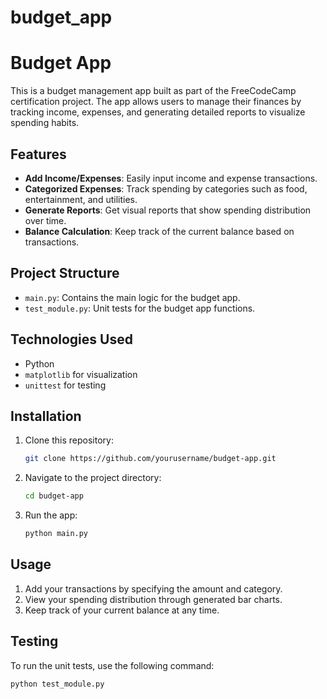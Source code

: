 # budget_app
# Budget App

This is a budget management app built as part of the FreeCodeCamp certification project. The app allows users to manage their finances by tracking income, expenses, and generating detailed reports to visualize spending habits.

## Features
- **Add Income/Expenses**: Easily input income and expense transactions.
- **Categorized Expenses**: Track spending by categories such as food, entertainment, and utilities.
- **Generate Reports**: Get visual reports that show spending distribution over time.
- **Balance Calculation**: Keep track of the current balance based on transactions.

## Project Structure
- `main.py`: Contains the main logic for the budget app.
- `test_module.py`: Unit tests for the budget app functions.

## Technologies Used
- Python
- `matplotlib` for visualization
- `unittest` for testing

## Installation
1. Clone this repository:
    ```bash
    git clone https://github.com/yourusername/budget-app.git
    ```
2. Navigate to the project directory:
    ```bash
    cd budget-app
    ```
3. Run the app:
    ```bash
    python main.py
    ```

## Usage
1. Add your transactions by specifying the amount and category.
2. View your spending distribution through generated bar charts.
3. Keep track of your current balance at any time.

## Testing
To run the unit tests, use the following command:
```bash
python test_module.py
